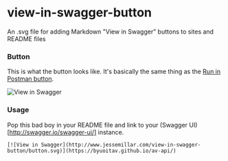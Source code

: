 # view-in-swagger-button
An .svg file for adding Markdown "View in Swagger" buttons to sites and README files

### Button
This is what the button looks like. It's basically the same thing as the [Run in Postman button](https://www.getpostman.com/docs/run_button).

![View in Swagger](http://www.jessemillar.com/view-in-swagger-button/button.svg)

### Usage
Pop this bad boy in your README file and link to your (Swagger UI)[http://swagger.io/swagger-ui/] instance.
```
[![View in Swagger](http://www.jessemillar.com/view-in-swagger-button/button.svg)](https://byuoitav.github.io/av-api/)
```
